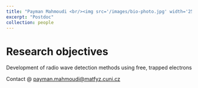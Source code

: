 ```yaml
---
title: "Payman Mahmoudi <br/><img src='/images/bio-photo.jpg' width='250'>"
excerpt: "Postdoc"
collection: people
---
```


# Research objectives
Development of radio wave detection methods using free, trapped electrons

Contact @ [payman.mahmoudi@matfyz.cuni.cz](mailto:payman.mahmoudi@matfyz.cuni.cz)

